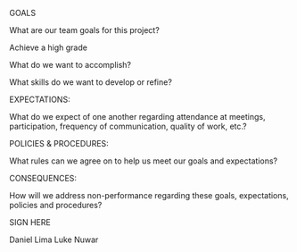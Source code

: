 GOALS

What are our team goals for this project?

Achieve a high grade


What do we want to accomplish?




What skills do we want to develop or refine?


EXPECTATIONS:

What do we expect of one another regarding attendance at meetings, participation, frequency of communication, quality of work, etc.?


POLICIES & PROCEDURES:

What rules can we agree on to help us meet our goals and expectations?


CONSEQUENCES:

How will we address non-performance regarding these goals, expectations, policies and procedures?

SIGN HERE

Daniel Lima
Luke Nuwar

